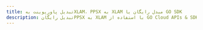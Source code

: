 ---title: تبدیل پاورپوینت بهXLAM، PPSX به XLAM مبدل رایگان یا GO SDKdescription: تبدیل رایگانPPSX به XLAM با استفاده از GO Cloud APIs & SDK. همچنین اسناد Microsoft PowerPoint را در Cloud ایجاد، ویرایش و رندر کنید.---